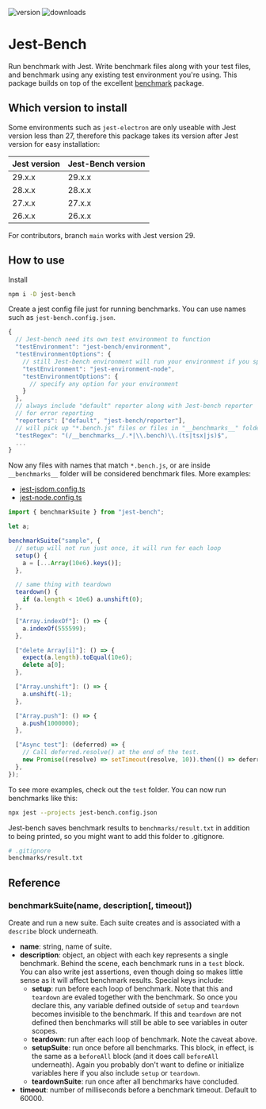 ![version](https://img.shields.io/npm/v/jest-bench)
![downloads](https://img.shields.io/npm/dw/jest-bench)

# Jest-Bench

Run benchmark with Jest. Write benchmark files along with your test files, and benchmark using any existing test environment you're using. This package builds on top of the excellent [benchmark](https://www.npmjs.com/package/benchmark) package.

## Which version to install

Some environments such as `jest-electron` are only useable with Jest version less than 27, therefore this package takes its version after Jest version for easy installation:

| Jest version | Jest-Bench version |
| ------------ | ------------------ |
| 29.x.x       | 29.x.x             |
| 28.x.x       | 28.x.x             |
| 27.x.x       | 27.x.x             |
| 26.x.x       | 26.x.x             |

For contributors, branch `main` works with Jest version 29.

## How to use

Install

```bash
npm i -D jest-bench
```

Create a jest config file just for running benchmarks. You can use names such as `jest-bench.config.json`.

```javascript
{
  // Jest-bench need its own test environment to function
  "testEnvironment": "jest-bench/environment",
  "testEnvironmentOptions": {
    // still Jest-bench environment will run your environment if you specify it here
    "testEnvironment": "jest-environment-node",
    "testEnvironmentOptions": {
      // specify any option for your environment
    }
  },
  // always include "default" reporter along with Jest-bench reporter
  // for error reporting
  "reporters": ["default", "jest-bench/reporter"],
  // will pick up "*.bench.js" files or files in "__benchmarks__" folder.
  "testRegex": "(/__benchmarks__/.*|\\.bench)\\.(ts|tsx|js)$",
  ...
}
```

Now any files with names that match `*.bench.js`, or are inside `__benchmarks__` folder will be considered benchmark files. More examples:

- [jest-jsdom.config.ts](jest-jsdom.config.ts)
- [jest-node.config.ts](jest-node.config.ts)

```javascript
import { benchmarkSuite } from "jest-bench";

let a;

benchmarkSuite("sample", {
  // setup will not run just once, it will run for each loop
  setup() {
    a = [...Array(10e6).keys()];
  },

  // same thing with teardown
  teardown() {
    if (a.length < 10e6) a.unshift(0);
  },

  ["Array.indexOf"]: () => {
    a.indexOf(555599);
  },

  ["delete Array[i]"]: () => {
    expect(a.length).toEqual(10e6);
    delete a[0];
  },

  ["Array.unshift"]: () => {
    a.unshift(-1);
  },

  ["Array.push"]: () => {
    a.push(1000000);
  },

  ["Async test"]: (deferred) => {
    // Call deferred.resolve() at the end of the test.
    new Promise((resolve) => setTimeout(resolve, 10)).then(() => deferred.resolve());
  },
});
```

To see more examples, check out the `test` folder. You can now run benchmarks like this:

```bash
npx jest --projects jest-bench.config.json
```

Jest-bench saves benchmark results to `benchmarks/result.txt` in addition to being printed, so you might want to add this folder to .gitignore.

```bash
# .gitignore
benchmarks/result.txt
```

## Reference

### benchmarkSuite(name, description[, timeout])

Create and run a new suite. Each suite creates and is associated with a `describe` block underneath.

- **name**: string, name of suite.
- **description**: object, an object with each key represents a single benchmark. Behind the scene, each benchmark runs in a `test` block. You can also write jest assertions, even though doing so makes little sense as it will affect benchmark results. Special keys include:
  - **setup**: run before each loop of benchmark. Note that this and `teardown` are evaled together with the benchmark. So once you declare this, any variable defined outside of `setup` and `teardown` becomes invisible to the benchmark. If this and `teardown` are not defined then benchmarks will still be able to see variables in outer scopes.
  - **teardown**: run after each loop of benchmark. Note the caveat above.
  - **setupSuite**: run once before all benchmarks. This block, in effect, is the same as a `beforeAll` block (and it does call `beforeAll` underneath). Again you probably don't want to define or initialize variables here if you also include `setup` or `teardown`.
  - **teardownSuite**: run once after all benchmarks have concluded.
- **timeout**: number of milliseconds before a benchmark timeout. Default to 60000.
